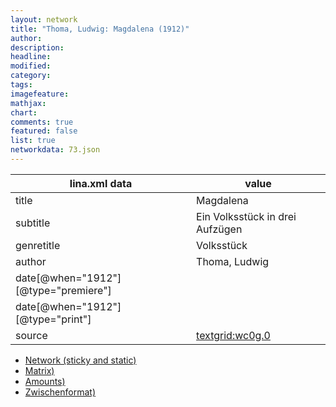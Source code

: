 ```yaml
---
layout: network
title: "Thoma, Ludwig: Magdalena (1912)"
author:
description:
headline:
modified:
category:
tags:
imagefeature: 
mathjax: 
chart: 
comments: true
featured: false
list: true
networkdata: 73.json
---
```

lina.xml data  | value
------------- | -------------
title|Magdalena
subtitle|Ein Volksstück in drei Aufzügen
genretitle|Volksstück
author|Thoma, Ludwig
date[@when="1912"][@type="premiere"]|
date[@when="1912"][@type="print"]|
source|[textgrid:wc0g.0](https://textgridlab.org/1.0/tgcrud-public/rest/textgrid:wc0g.0/data)



* [Network (sticky and static)](/linas/network73)
* [Matrix)](/linas/matrix73)
* [Amounts)](/linas/amount73)
* [Zwischenformat)](/linas/lina73 )
